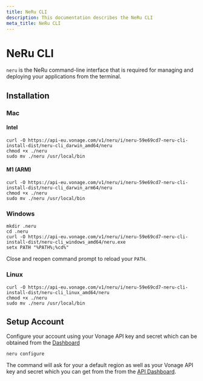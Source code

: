 ```yaml
---
title: NeRu CLI
description: This documentation describes the NeRu CLI
meta_title: NeRu CLI
---
```


# NeRu CLI

`neru` is the NeRu command-line interface that is required for managing and deploying your applications from the terminal.

## Installation

### Mac

#### Intel

```
curl -O https://api-eu.vonage.com/v1/neru/i/neru-59e69cd7-neru-cli-install-dist/neru-cli_darwin_amd64/neru
chmod +x ./neru 
sudo mv ./neru /usr/local/bin
```

#### M1 (ARM)

```
curl -O https://api-eu.vonage.com/v1/neru/i/neru-59e69cd7-neru-cli-install-dist/neru-cli_darwin_arm64/neru
chmod +x ./neru 
sudo mv ./neru /usr/local/bin
```

### Windows

```
mkdir .neru
cd .neru
curl -O https://api-eu.vonage.com/v1/neru/i/neru-59e69cd7-neru-cli-install-dist/neru-cli_windows_amd64/neru.exe
setx PATH "%PATH%;%cd%"
```
Close and reopen command prompt to reload your `PATH`.

### Linux

```
curl -O https://api-eu.vonage.com/v1/neru/i/neru-59e69cd7-neru-cli-install-dist/neru-cli_linux_amd64/neru
chmod +x ./neru 
sudo mv ./neru /usr/local/bin
```

## Setup Account 

Configure your account using your Vonage API key and secret which can be obtained from the [Dashboard](https://dashboard.nexmo.com)

```
neru configure 
```

The command will ask for your a default region as well as your Vonage API key and secret which you can get from the from the [API Dashboard](https://dashboard.nexmo.com/).



